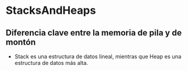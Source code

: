 # StacksAndHeaps

## Diferencia clave entre la memoria de pila y de montón

- Stack es una estructura de datos lineal, mientras que Heap es una estructura de datos más alta.
